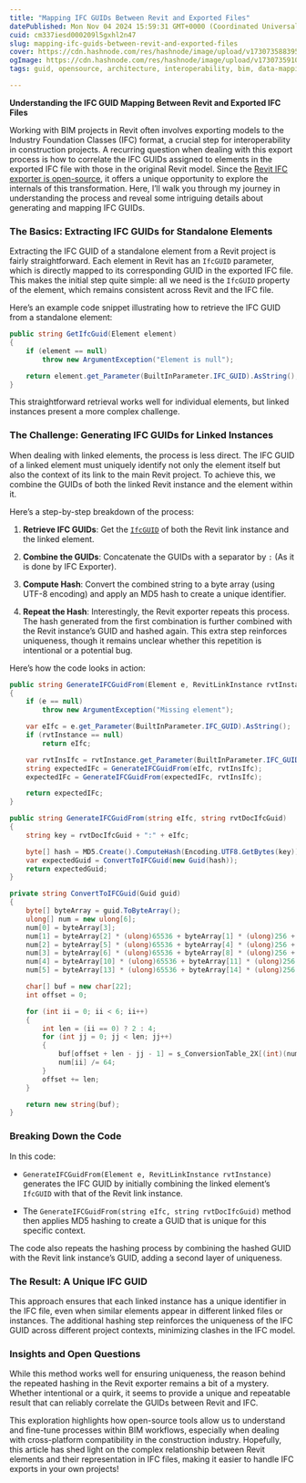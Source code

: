 ```yaml
---
title: "Mapping IFC GUIDs Between Revit and Exported Files"
datePublished: Mon Nov 04 2024 15:59:31 GMT+0000 (Coordinated Universal Time)
cuid: cm337iesd000209l5gxhl2n47
slug: mapping-ifc-guids-between-revit-and-exported-files
cover: https://cdn.hashnode.com/res/hashnode/image/upload/v1730735883951/c326191c-258b-44af-842a-9e88fa745b1f.png
ogImage: https://cdn.hashnode.com/res/hashnode/image/upload/v1730735910024/89fa89ff-feb4-4d71-aa6c-0ede04c41cda.png
tags: guid, opensource, architecture, interoperability, bim, data-mapping, revit, revitapi, exporter, construction-technology, building-information-modeling, ifc, ifcguid, exporting-models, ifc-export

---
```


**Understanding the IFC GUID Mapping Between Revit and Exported IFC Files**

Working with BIM projects in Revit often involves exporting models to the Industry Foundation Classes (IFC) format, a crucial step for interoperability in construction projects. A recurring question when dealing with this export process is how to correlate the IFC GUIDs assigned to elements in the exported IFC file with those in the original Revit model. Since the [Revit IFC exporter is open-source](https://github.com/Autodesk/revit-ifc), it offers a unique opportunity to explore the internals of this transformation. Here, I’ll walk you through my journey in understanding the process and reveal some intriguing details about generating and mapping IFC GUIDs.

### The Basics: Extracting IFC GUIDs for Standalone Elements

Extracting the IFC GUID of a standalone element from a Revit project is fairly straightforward. Each element in Revit has an `IfcGUID` parameter, which is directly mapped to its corresponding GUID in the exported IFC file. This makes the initial step quite simple: all we need is the `IfcGUID` property of the element, which remains consistent across Revit and the IFC file.

Here’s an example code snippet illustrating how to retrieve the IFC GUID from a standalone element:

```csharp
public string GetIfcGuid(Element element)
{
    if (element == null)
        throw new ArgumentException("Element is null");

    return element.get_Parameter(BuiltInParameter.IFC_GUID).AsString();
}
```

This straightforward retrieval works well for individual elements, but linked instances present a more complex challenge.

### The Challenge: Generating IFC GUIDs for Linked Instances

When dealing with linked elements, the process is less direct. The IFC GUID of a linked element must uniquely identify not only the element itself but also the context of its link to the main Revit project. To achieve this, we combine the GUIDs of both the linked Revit instance and the element within it.

Here’s a step-by-step breakdown of the process:

1. **Retrieve IFC GUIDs**: Get the [`IfcGUID`](https://technical.buildingsmart.org/resources/ifcimplementationguidance/ifc-guid/) of both the Revit link instance and the linked element.
    
2. **Combine the GUIDs**: Concatenate the GUIDs with a separator by `:` (As it is done by IFC Exporter).
    
3. **Compute Hash**: Convert the combined string to a byte array (using UTF-8 encoding) and apply an MD5 hash to create a unique identifier.
    
4. **Repeat the Hash**: Interestingly, the Revit exporter repeats this process. The hash generated from the first combination is further combined with the Revit instance’s GUID and hashed again. This extra step reinforces uniqueness, though it remains unclear whether this repetition is intentional or a potential bug.
    

Here’s how the code looks in action:

```csharp
public string GenerateIFCGuidFrom(Element e, RevitLinkInstance rvtInstance)
{
    if (e == null)
        throw new ArgumentException("Missing element");

    var eIfc = e.get_Parameter(BuiltInParameter.IFC_GUID).AsString();
    if (rvtInstance == null)
        return eIfc;

    var rvtInsIfc = rvtInstance.get_Parameter(BuiltInParameter.IFC_GUID).AsString();
    string expectedIFc = GenerateIFCGuidFrom(eIfc, rvtInsIfc);
    expectedIFc = GenerateIFCGuidFrom(expectedIFc, rvtInsIfc);

    return expectedIFc;
}

public string GenerateIFCGuidFrom(string eIfc, string rvtDocIfcGuid)
{
    string key = rvtDocIfcGuid + ":" + eIfc;

    byte[] hash = MD5.Create().ComputeHash(Encoding.UTF8.GetBytes(key));
    var expectedGuid = ConvertToIFCGuid(new Guid(hash));
    return expectedGuid;
}

private string ConvertToIFCGuid(Guid guid)
{
    byte[] byteArray = guid.ToByteArray();
    ulong[] num = new ulong[6];
    num[0] = byteArray[3];
    num[1] = byteArray[2] * (ulong)65536 + byteArray[1] * (ulong)256 + byteArray[0];
    num[2] = byteArray[5] * (ulong)65536 + byteArray[4] * (ulong)256 + byteArray[7];
    num[3] = byteArray[6] * (ulong)65536 + byteArray[8] * (ulong)256 + byteArray[9];
    num[4] = byteArray[10] * (ulong)65536 + byteArray[11] * (ulong)256 + byteArray[12];
    num[5] = byteArray[13] * (ulong)65536 + byteArray[14] * (ulong)256 + byteArray[15];

    char[] buf = new char[22];
    int offset = 0;

    for (int ii = 0; ii < 6; ii++)
    {
        int len = (ii == 0) ? 2 : 4;
        for (int jj = 0; jj < len; jj++)
        {
            buf[offset + len - jj - 1] = s_ConversionTable_2X[(int)(num[ii] % 64)];
            num[ii] /= 64;
        }
        offset += len;
    }

    return new string(buf);
}
```

### Breaking Down the Code

In this code:

* `GenerateIFCGuidFrom(Element e, RevitLinkInstance rvtInstance)` generates the IFC GUID by initially combining the linked element’s `IfcGUID` with that of the Revit link instance.
    
* The `GenerateIFCGuidFrom(string eIfc, string rvtDocIfcGuid)` method then applies MD5 hashing to create a GUID that is unique for this specific context.
    

The code also repeats the hashing process by combining the hashed GUID with the Revit link instance’s GUID, adding a second layer of uniqueness.

### The Result: A Unique IFC GUID

This approach ensures that each linked instance has a unique identifier in the IFC file, even when similar elements appear in different linked files or instances. The additional hashing step reinforces the uniqueness of the IFC GUID across different project contexts, minimizing clashes in the IFC model.

### Insights and Open Questions

While this method works well for ensuring uniqueness, the reason behind the repeated hashing in the Revit exporter remains a bit of a mystery. Whether intentional or a quirk, it seems to provide a unique and repeatable result that can reliably correlate the GUIDs between Revit and IFC.

This exploration highlights how open-source tools allow us to understand and fine-tune processes within BIM workflows, especially when dealing with cross-platform compatibility in the construction industry. Hopefully, this article has shed light on the complex relationship between Revit elements and their representation in IFC files, making it easier to handle IFC exports in your own projects!